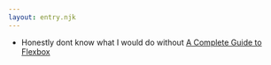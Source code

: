```yaml
---
layout: entry.njk
---
```


- Honestly dont know what I would do without [A Complete Guide to Flexbox](https://css-tricks.com/snippets/css/a-guide-to-flexbox/)

